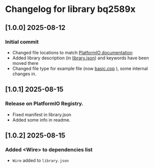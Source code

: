 # Changelog for library bq2589x


## [1.0.0] 2025-08-12


### Initial commit

* Changed file locations to match [PlatformIO documentation](https://docs.platformio.org/en/stable/librarymanager/creating.html)
* Added library description (in [library.json](../library.json)) and keywords have been moved there 
* Changed file type for example file (now [basic.cpp](../examples/basic.cpp) ), some internal changes in.


## [1.0.1] 2025-08-15

### Release on PlatformIO Registry.

* Fixed manifest in library.json
* Added some info in readme.


## [1.0.2] 2025-08-15

### Added \<Wire\> to dependencies list

* `Wire` added to `library.json`